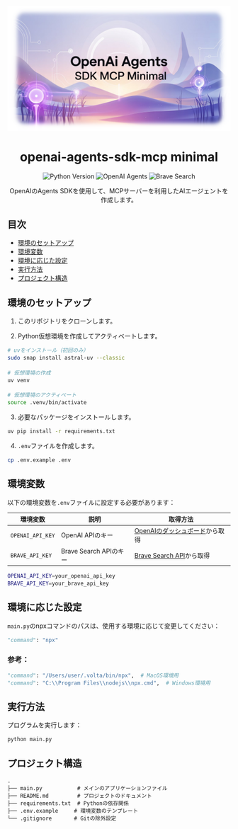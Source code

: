 
<div align="center">

![](assets/header.png)

# openai-agents-sdk-mcp minimal

  <img src="https://img.shields.io/badge/Python-3.8+-blue.svg" alt="Python Version">
  <img src="https://img.shields.io/badge/OpenAI-Agents-green.svg" alt="OpenAI Agents">
  <img src="https://img.shields.io/badge/Brave-Search-orange.svg" alt="Brave Search">

</div>

<p align="center">
OpenAIのAgents SDKを使用して、MCPサーバーを利用したAIエージェントを作成します。
</p>

## 目次

- [環境のセットアップ](#環境のセットアップ)
- [環境変数](#環境変数)
- [環境に応じた設定](#環境に応じた設定)
- [実行方法](#実行方法)
- [プロジェクト構造](#プロジェクト構造)

## 環境のセットアップ

1. このリポジトリをクローンします。

2. Python仮想環境を作成してアクティベートします。

```bash
# uvをインストール（初回のみ）
sudo snap install astral-uv --classic

# 仮想環境の作成
uv venv

# 仮想環境のアクティベート
source .venv/bin/activate
```

3. 必要なパッケージをインストールします。

```bash
uv pip install -r requirements.txt
```

4. `.env`ファイルを作成します。

```bash
cp .env.example .env
```

## 環境変数

以下の環境変数を`.env`ファイルに設定する必要があります：

| 環境変数 | 説明 | 取得方法 |
|----------|------|----------|
| `OPENAI_API_KEY` | OpenAI APIのキー | [OpenAIのダッシュボード](https://platform.openai.com/api-keys)から取得 |
| `BRAVE_API_KEY` | Brave Search APIのキー | [Brave Search API](https://brave.com/search/api/)から取得 |

```bash
OPENAI_API_KEY=your_openai_api_key
BRAVE_API_KEY=your_brave_api_key
```

## 環境に応じた設定

`main.py`のnpxコマンドのパスは、使用する環境に応じて変更してください：

```python
"command": "npx"
```

### 参考：
```python
"command": "/Users/user/.volta/bin/npx",  # MacOS環境用
"command": "C:\\Program Files\\nodejs\\npx.cmd",  # Windows環境用
```

## 実行方法

プログラムを実行します：

```bash
python main.py
```

## プロジェクト構造

```
.
├── main.py           # メインのアプリケーションファイル
├── README.md         # プロジェクトのドキュメント
├── requirements.txt  # Pythonの依存関係
├── .env.example     # 環境変数のテンプレート
└── .gitignore       # Gitの除外設定
```
